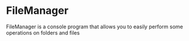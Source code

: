 # FileManager
FileManager is a console program that allows you to easily perform some operations on folders and files
